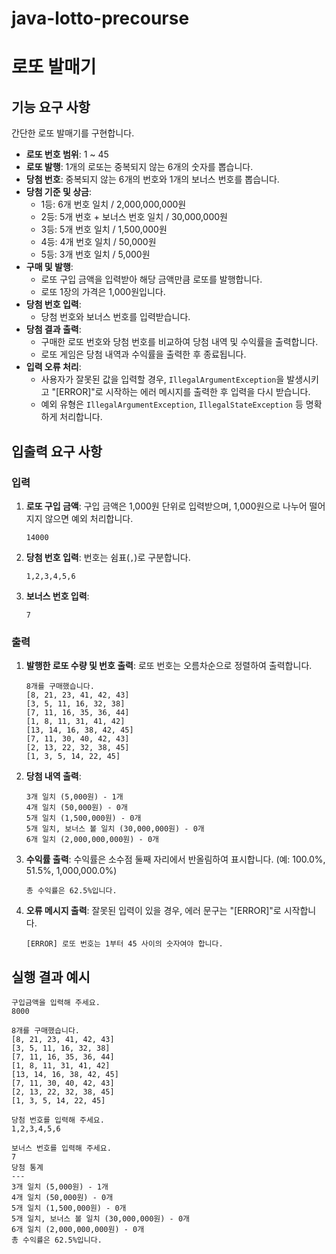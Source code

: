 # java-lotto-precourse
# 로또 발매기

## 기능 요구 사항

간단한 로또 발매기를 구현합니다.

- **로또 번호 범위**: 1 ~ 45
- **로또 발행**: 1개의 로또는 중복되지 않는 6개의 숫자를 뽑습니다.
- **당첨 번호**: 중복되지 않는 6개의 번호와 1개의 보너스 번호를 뽑습니다.
- **당첨 기준 및 상금**:
    - 1등: 6개 번호 일치 / 2,000,000,000원
    - 2등: 5개 번호 + 보너스 번호 일치 / 30,000,000원
    - 3등: 5개 번호 일치 / 1,500,000원
    - 4등: 4개 번호 일치 / 50,000원
    - 5등: 3개 번호 일치 / 5,000원
- **구매 및 발행**:
    - 로또 구입 금액을 입력받아 해당 금액만큼 로또를 발행합니다.
    - 로또 1장의 가격은 1,000원입니다.
- **당첨 번호 입력**:
    - 당첨 번호와 보너스 번호를 입력받습니다.
- **당첨 결과 출력**:
    - 구매한 로또 번호와 당첨 번호를 비교하여 당첨 내역 및 수익률을 출력합니다.
    - 로또 게임은 당첨 내역과 수익률을 출력한 후 종료됩니다.
- **입력 오류 처리**:
    - 사용자가 잘못된 값을 입력할 경우, `IllegalArgumentException`을 발생시키고 "[ERROR]"로 시작하는 에러 메시지를 출력한 후 입력을 다시 받습니다.
    - 예외 유형은 `IllegalArgumentException`, `IllegalStateException` 등 명확하게 처리합니다.

## 입출력 요구 사항

### 입력

1. **로또 구입 금액**: 구입 금액은 1,000원 단위로 입력받으며, 1,000원으로 나누어 떨어지지 않으면 예외 처리합니다.

    ```
    14000
    ```

2. **당첨 번호 입력**: 번호는 쉼표(`,`)로 구분합니다.
    ```
    1,2,3,4,5,6
    ```

3. **보너스 번호 입력**:
    ```
    7
    ```

### 출력

1. **발행한 로또 수량 및 번호 출력**: 로또 번호는 오름차순으로 정렬하여 출력합니다.
    ```
    8개를 구매했습니다.
    [8, 21, 23, 41, 42, 43]
    [3, 5, 11, 16, 32, 38]
    [7, 11, 16, 35, 36, 44]
    [1, 8, 11, 31, 41, 42]
    [13, 14, 16, 38, 42, 45]
    [7, 11, 30, 40, 42, 43]
    [2, 13, 22, 32, 38, 45]
    [1, 3, 5, 14, 22, 45]
    ```

2. **당첨 내역 출력**:
    ```
    3개 일치 (5,000원) - 1개
    4개 일치 (50,000원) - 0개
    5개 일치 (1,500,000원) - 0개
    5개 일치, 보너스 볼 일치 (30,000,000원) - 0개
    6개 일치 (2,000,000,000원) - 0개
    ```

3. **수익률 출력**: 수익률은 소수점 둘째 자리에서 반올림하여 표시합니다. (예: 100.0%, 51.5%, 1,000,000.0%)
    ```
    총 수익률은 62.5%입니다.
    ```

4. **오류 메시지 출력**: 잘못된 입력이 있을 경우, 에러 문구는 "[ERROR]"로 시작합니다.
    ```
    [ERROR] 로또 번호는 1부터 45 사이의 숫자여야 합니다.
    ```

## 실행 결과 예시

    구입금액을 입력해 주세요.
    8000    

    8개를 구매했습니다. 
    [8, 21, 23, 41, 42, 43] 
    [3, 5, 11, 16, 32, 38] 
    [7, 11, 16, 35, 36, 44] 
    [1, 8, 11, 31, 41, 42] 
    [13, 14, 16, 38, 42, 45] 
    [7, 11, 30, 40, 42, 43] 
    [2, 13, 22, 32, 38, 45] 
    [1, 3, 5, 14, 22, 45]

    당첨 번호를 입력해 주세요. 
    1,2,3,4,5,6

    보너스 번호를 입력해 주세요. 
    7
    당첨 통계
    ---
    3개 일치 (5,000원) - 1개 
    4개 일치 (50,000원) - 0개 
    5개 일치 (1,500,000원) - 0개 
    5개 일치, 보너스 볼 일치 (30,000,000원) - 0개 
    6개 일치 (2,000,000,000원) - 0개 
    총 수익률은 62.5%입니다.

